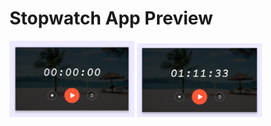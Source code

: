 # Stopwatch App Preview

<img src="images/Screenshot_1.png"  width="200">

<img src="images/Screenshot_2.png"  width="200">

